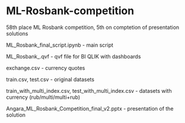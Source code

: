 # ML-Rosbank-competition
58th place ML Rosbank competition, 5th on comptetion of presentation solutions

ML_Rosbank_final_script.ipynb - main script

ML_Rosbank_.qvf - qvf file for BI QLIK with dashboards

exchange.csv - currency quotes

train.csv, test.csv - original datasets

train_with_multi_index.csv, test_with_multi_index.csv - datasets with currency (rub/multi/multi+rub)

Angara_ML_Rosbank_Competition_final_v2.pptx - presentation of the solution
